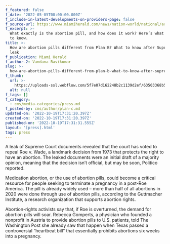 ```yaml
---
f_featured: false
f_date: '2022-05-05T00:00:00.000Z'
f_include-in-latest-developments-on-providers-page: false
f_source-url: https://www.miamiherald.com/news/nation-world/national/article261145097.html
f_excerpt: >-
  What exactly is the abortion pill, and how does it work? Here’s what you need
  to know.
title: >-
  How are abortion pills different from Plan B? What to know after Supreme Court
  leak
f_publication: Miami Herald
f_author-2: Vandana Ravikumar
slug: >-
  how-are-abortion-pills-different-from-plan-b-what-to-know-after-supreme-court-leak
f_thumb:
  url: >-
    https://uploads-ssl.webflow.com/5f7e07d162248b2c1139d2ef/63503368b56c409f6560cb27_AP21335525942926.jpeg
  alt: null
f_tags: []
f_category:
  - cms/media-categories/press.md
f_posted-by: cms/author/plan-c.md
updated-on: '2022-10-19T17:31:20.397Z'
created-on: '2022-10-19T17:31:20.397Z'
published-on: '2022-10-19T17:31:31.555Z'
layout: '[press].html'
tags: press
---
```


A leak of Supreme Court documents revealed that the court has voted to repeal Roe v. Wade, a landmark decision from 1973 that protects the right to have an abortion. The leaked documents were an initial draft of a majority opinion, meaning that the decision isn’t official, but may be soon, Politico reported.

Medication abortion, or the use of abortion pills, could become a critical resource for people seeking to terminate a pregnancy in a post-Roe America. The pill is already widely used – more than half of all abortions in 2020 were done through use of abortion pills, according to the Guttmacher Institute, a research organization that supports abortion rights.

Abortion-rights activists say that, if Roe is overturned, the demand for abortion pills will soar. Rebecca Gomperts, a physician who founded a nonprofit in Austria to provide abortion pills to U.S. patients, told The Washington Post she already saw that happen when Texas passed a controversial “heartbeat bill” that essentially prohibits abortions six weeks into a pregnancy.

‍
